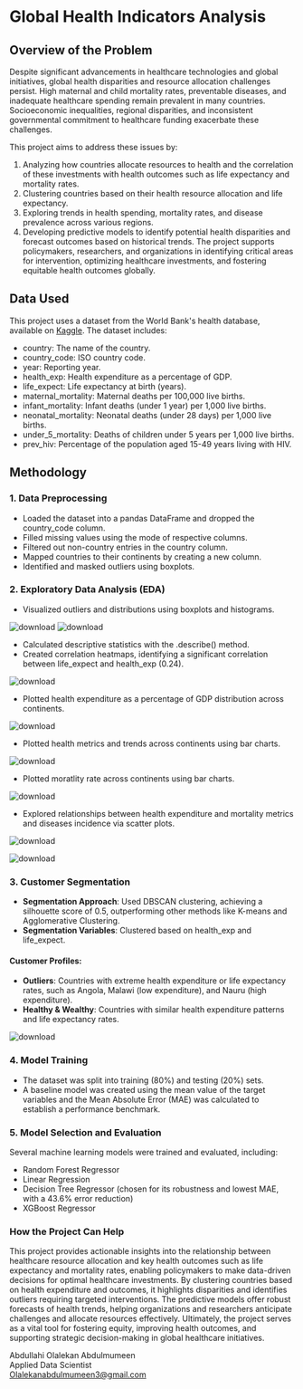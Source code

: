 # Global Health Indicators Analysis
## Overview of the Problem
Despite significant advancements in healthcare technologies and global initiatives, global health disparities and resource allocation challenges persist. High maternal and child mortality rates, preventable diseases, and inadequate healthcare spending remain prevalent in many countries. Socioeconomic inequalities, regional disparities, and inconsistent governmental commitment to healthcare funding exacerbate these challenges.

This project aims to address these issues by:
1.	Analyzing how countries allocate resources to health and the correlation of these investments with health outcomes such as life expectancy and mortality rates.
2.	Clustering countries based on their health resource allocation and life expectancy.
3.	Exploring trends in health spending, mortality rates, and disease prevalence across various regions.
4.	Developing predictive models to identify potential health disparities and forecast outcomes based on historical trends.
The project supports policymakers, researchers, and organizations in identifying critical areas for intervention, optimizing healthcare investments, and fostering equitable health outcomes globally.

## Data Used
This project uses a dataset from the World Bank's health database, available on [Kaggle](https://www.kaggle.com/datasets/bushraqurban/world-health-indicators-dataset). The dataset includes:
- country: The name of the country.
- country_code: ISO country code.
- year: Reporting year.
- health_exp: Health expenditure as a percentage of GDP.
- life_expect: Life expectancy at birth (years).
- maternal_mortality: Maternal deaths per 100,000 live births.
- infant_mortality: Infant deaths (under 1 year) per 1,000 live births.
- neonatal_mortality: Neonatal deaths (under 28 days) per 1,000 live births.
- under_5_mortality: Deaths of children under 5 years per 1,000 live births.
- prev_hiv: Percentage of the population aged 15-49 years living with HIV.

## Methodology
### 1. Data Preprocessing
- Loaded the dataset into a pandas DataFrame and dropped the country_code column.
- Filled missing values using the mode of respective columns.
- Filtered out non-country entries in the country column.
- Mapped countries to their continents by creating a new column.
- Identified and masked outliers using boxplots.

### 2. Exploratory Data Analysis (EDA)
- Visualized outliers and distributions using boxplots and histograms.

![download](https://github.com/user-attachments/assets/32f82885-2449-4b22-b745-00eed690361a)
![download](https://github.com/user-attachments/assets/b3e671ac-2f9c-4e59-bb3e-7738323b25af)

- Calculated descriptive statistics with the .describe() method.
- Created correlation heatmaps, identifying a significant correlation between life_expect and health_exp (0.24).

![download](https://github.com/user-attachments/assets/550b5666-d9dd-48c7-a821-b212aa443e9a)

- Plotted health expenditure as a percentage of GDP distribution across continents.

![download](https://github.com/user-attachments/assets/ab48415b-61fb-4fa4-91b2-617ee0f1a09d)

- Plotted health metrics and trends across continents using bar charts.

![download](https://github.com/user-attachments/assets/e2ee8a7d-da84-4e92-8a3a-174ffb956993)

- Plotted moratlity rate across continents using bar charts.

![download](https://github.com/user-attachments/assets/3b2ff671-a9c6-45b4-b3b3-b82842e604d0)

- Explored relationships between health expenditure and mortality metrics and diseases incidence via scatter plots.

![download](https://github.com/user-attachments/assets/de32b278-d884-452f-96d0-a4416a849050)

![download](https://github.com/user-attachments/assets/e0d73449-386b-4cc6-aa66-6ebd686a10a0)

### 3. Customer Segmentation
- **Segmentation Approach**: Used DBSCAN clustering, achieving a silhouette score of 0.5, outperforming other methods like K-means and Agglomerative Clustering.
- **Segmentation Variables**: Clustered based on health_exp and life_expect.

#### Customer Profiles:
- **Outliers**: Countries with extreme health expenditure or life expectancy rates, such as Angola, Malawi (low expenditure), and Nauru (high expenditure).
- **Healthy & Wealthy**: Countries with similar health expenditure patterns and life expectancy rates.

![download](https://github.com/user-attachments/assets/91c9842f-e1e8-4ae2-8a91-7f31e67adb1e)

### 4. Model Training
- The dataset was split into training (80%) and testing (20%) sets.
- A baseline model was created using the mean value of the target variables and the Mean Absolute Error (MAE) was calculated to establish a performance benchmark.

### 5. Model Selection and Evaluation
Several machine learning models were trained and evaluated, including:
- Random Forest Regressor
- Linear Regression
- Decision Tree Regressor (chosen for its robustness  and lowest MAE, with a 43.6% error reduction)
- XGBoost Regressor

### How the Project Can Help
This project provides actionable insights into the relationship between healthcare resource allocation and key health outcomes such as life expectancy and mortality rates, enabling policymakers to make data-driven decisions for optimal healthcare investments. By clustering countries based on health expenditure and outcomes, it highlights disparities and identifies outliers requiring targeted interventions. The predictive models offer robust forecasts of health trends, helping organizations and researchers anticipate challenges and allocate resources effectively. Ultimately, the project serves as a vital tool for fostering equity, improving health outcomes, and supporting strategic decision-making in global healthcare initiatives.

Abdullahi Olalekan Abdulmumeen</br>
Applied Data Scientist</br>
Olalekanabdulmumeen3@gmail.com</br>
